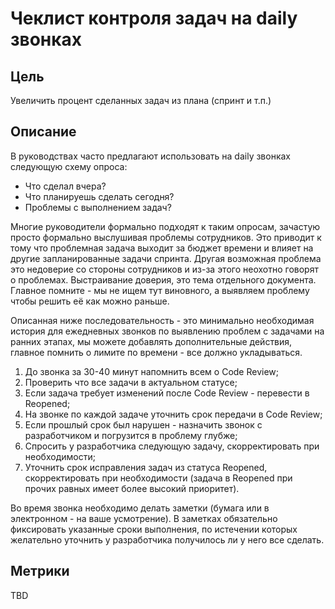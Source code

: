 # Чеклист контроля задач на daily звонках

## Цель

Увеличить процент сделанных задач из плана (спринт и т.п.)

## Описание

В руководствах часто предлагают использовать на daily звонках следующую схему опроса:
- Что сделал вчера?
- Что планируешь сделать сегодня?
- Проблемы с выполнением задач?

Многие руководители формально подходят к таким опросам, зачастую просто формально выслушивая проблемы сотрудников. Это приводит к тому что проблемная задача выходит за бюджет времени и влияет на другие запланированные задачи спринта.
Другая возможная проблема это недоверие со стороны сотрудников и из-за этого неохотно говорят о проблемах. Выстраивание доверия, это тема отдельного документа. Главное помните - мы не ищем тут виновного, а выявляем проблему чтобы решить её как можно раньше.

Описанная ниже последовательность - это минимально необходимая история для ежедневных звонков по выявлению проблем с задачами на ранних этапах, мы можете добавлять дополнительные действия, главное помнить о лимите по времени - все должно укладываться.

1. До звонка за 30-40 минут напомнить всем о Code Review;
2. Проверить что все задачи в актуальном статусе;
3. Если задача требует изменений после Code Review - перевести в Reopened;
4. На звонке по каждой задаче уточнить срок передачи в Code Review;
5. Если прошлый срок был нарушен - назначить звонок с разработчиком и погрузится в проблему глубже;
6. Спросить у разработчика следующую задачу, скорректировать при необходимости;
7. Уточнить срок исправления задач из статуса Reopened, скорректировать при необходимости (задача в Reopened при прочих равных имеет более высокий приоритет).

Во время звонка необходимо делать заметки (бумага или в электронном - на ваше усмотрение). В заметках обязательно фиксировать указанные сроки выполнения, по истечении которых желательно уточнить у разработчика получилось ли у него все сделать.

## Метрики

TBD
